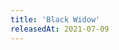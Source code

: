 ```yaml
---
title: 'Black Widow'
releasedAt: 2021-07-09
---
```

<timepiece-countdown :date='releasedAt' :leading-zeroes='{ hours: true, minutes: true, seconds: true }' days-separator='&nbsp;days ' hours-separator=':' minutes-separator=':' seconds-separator='' expired-text='Out now!'></timepiece-countdown>
